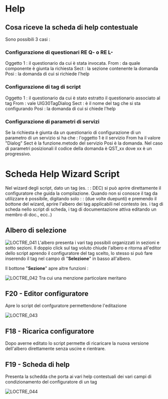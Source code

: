 # Help
## Cosa riceve la scheda di help contestuale

Sono possibili 3 casi : 

### Configurazione di questionari RE Q- o RE L-

Oggetto 1 :  il questionario da cui è stata invocata.
From :  da quale componente è giunta la richiesta
Sect :  la sezione contenente la domanda
Posi :  la domanda di cui si richiede l'help


### Configurazione di tag di script
Oggetto 1 :  il questionario da cui è stato estratto il questionario associato al tag
From :  vale UIG30TagDialog
Sect :  è il nome del tag che si sta configurando
Posi :  la domanda di cui si chiede l'help


### Configurazione di parametri di servizi

Se la richiesta è giunta da un questionario di configurazione di un parametro di un servizio si ha che : 
l'oggetto 1 è il servizio
From ha il valore "Dialog"
Sect è la funzione.metodo del servizio
Posi è la domanda. Nel caso di parametri posizionali il codice della domanda è QST_xx dove xx è un progressivo.

# Scheda Help Wizard Script
Nel wizard degli script, dato un tag (es.  :  : DEC) si può aprire direttamente il configuratore che guida la compilazione. Quando non si conosce il tag da utilizzare è possibile, digitando solo  :  :  (due volte duepunti) e premendo il bottone del wizard, aprire l'albero dei tag applicabili nel contesto (es. i tag di scheda nello script di scheda, i tag di documentazione attiva editando un membro di doc., ecc..)

## Albero di selezione
![LOCTRE_041](https://doc.smeup.com/immagini/MBDOC_SCH-LOCG30_H/LOCTRE_041.png)
L'albero presenta i vari tag possibili organizzati in sezioni e sotto sezioni.
Il doppio click sul tag voluto chiude l'albero e ritorna all'editor dello script aprendo il configuratore del tag scelto, lo stesso si può fare inserendo il tag nel campo di "**Selezione**" in basso all'albero.

Il bottone "**Sezione**" apre altre funzioni : 

![LOCTRE_042](https://doc.smeup.com/immagini/MBDOC_SCH-LOCG30_H/LOCTRE_042.png)
Tra cui una menzione particolare meritano

## F20 - Editor configuratore
Apre lo script del confguratore permettendone l'editazione

![LOCTRE_043](https://doc.smeup.com/immagini/MBDOC_SCH-LOCG30_H/LOCTRE_043.png)
## F18 - Ricarica configuratore
Dopo averne editato lo script permette di ricaricare la nuova versione dell'albero direttamente senza uscire e rientrare.

## F19 - Scheda di help
Presenta la schedda che porta ai vari help contestuali dei vari campi di condizionamento del configuratore di un tag

![LOCTRE_044](https://doc.smeup.com/immagini/MBDOC_SCH-LOCG30_H/LOCTRE_044.png)